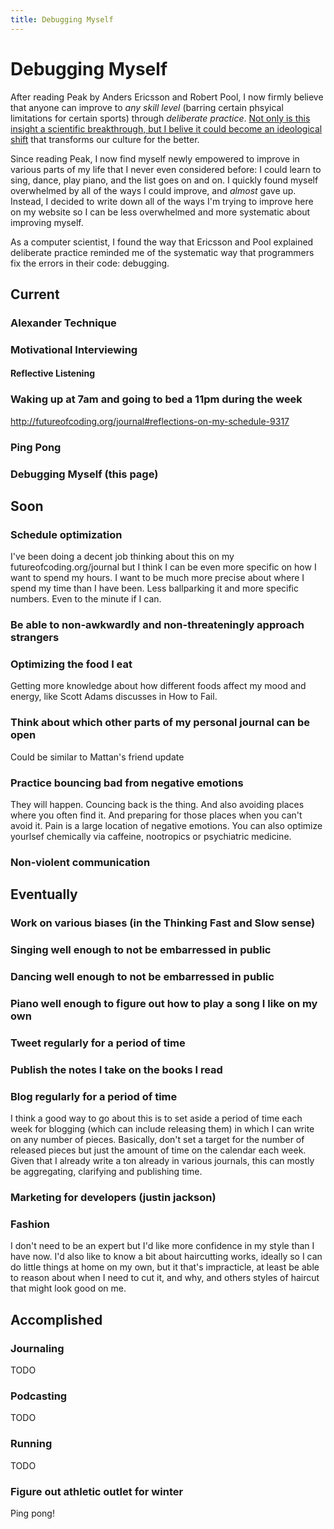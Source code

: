 ```yaml
---
title: Debugging Myself
---
```


# Debugging Myself

After reading Peak by Anders Ericsson and Robert Pool, I now firmly believe that anyone can improve to *any skill level* (barring certain phsyical limitations for certain sports) through *deliberate practice*. [Not only is this insight a scientific breakthrough, but I belive it could become an ideological shift](https://user-images.githubusercontent.com/2288939/30006826-aa565c4a-90cf-11e7-877d-408f4913bbbf.png) that transforms our culture for the better.

Since reading Peak, I now find myself newly empowered to improve in various parts of my life that I never even considered before: I could learn to sing, dance, play piano, and the list goes on and on. I quickly found myself overwhelmed by all of the ways I could improve, and *almost* gave up. Instead, I decided to write down all of the ways I'm trying to improve here on my website so I can be less overwhelmed and more systematic about improving myself.

As a computer scientist, I found the way that Ericsson and Pool explained deliberate practice reminded me of the systematic way that programmers fix the errors in their code: debugging. 

## Current 

### Alexander Technique

### Motivational Interviewing

#### Reflective Listening

### Waking up at 7am and going to bed a 11pm during the week

http://futureofcoding.org/journal#reflections-on-my-schedule-9317

### Ping Pong

### Debugging Myself (this page)

## Soon

### Schedule optimization

I've been doing a decent job thinking about this on my futureofcoding.org/journal but I think I can be even more specific on how I want to spend my hours. I want to be much more precise about where I spend my time than I have been. Less ballparking it and more specific numbers. Even to the minute if I can. 

### Be able to non-awkwardly and non-threateningly approach strangers

### Optimizing the food I eat

Getting more knowledge about how different foods affect my mood and energy, like Scott Adams discusses in How to Fail.

### Think about which other parts of my personal journal can be open

Could be similar to Mattan's friend update

### Practice bouncing bad from negative emotions

They will happen. Councing back is the thing. And also avoiding places where you often find it. And preparing for those places when you can't avoid it. Pain is a large location of negative emotions. You can also optimize yourlsef chemically via caffeine, nootropics or psychiatric medicine.


### Non-violent communication


## Eventually

### Work on various biases (in the Thinking Fast and Slow sense)

### Singing well enough to not be embarressed in public

### Dancing well enough to not be embarressed in public

### Piano well enough to figure out how to play a song I like on my own

### Tweet regularly for a period of time

### Publish the notes I take on the books I read

### Blog regularly for a period of time

I think a good way to go about this is to set aside a period of time each week for blogging (which can include releasing them) in which I can write on any number of pieces. Basically, don't set a target for the number of released pieces but just the amount of time on the calendar each week. Given that I already write a ton already in various journals, this can mostly be aggregating, clarifying and publishing time.

### Marketing for developers (justin jackson)

### Fashion

I don't need to be an expert but I'd like more confidence in my style than I have now. I'd also like to know a bit about haircutting works, ideally so I can do little things at home on my own, but it that's impracticle, at least be able to reason about when I need to cut it, and why, and others styles of haircut that might look good on me.

## Accomplished

### Journaling

TODO 

### Podcasting

TODO 

### Running

TODO

### Figure out athletic outlet for winter

Ping pong!


<script>
  (function(i,s,o,g,r,a,m){i['GoogleAnalyticsObject']=r;i[r]=i[r]||function(){
  (i[r].q=i[r].q||[]).push(arguments)},i[r].l=1*new Date();a=s.createElement(o),
  m=s.getElementsByTagName(o)[0];a.async=1;a.src=g;m.parentNode.insertBefore(a,m)
  })(window,document,'script','https://www.google-analytics.com/analytics.js','ga');

  ga('create', 'UA-101485962-1', 'auto');
  ga('send', 'pageview');

</script>
